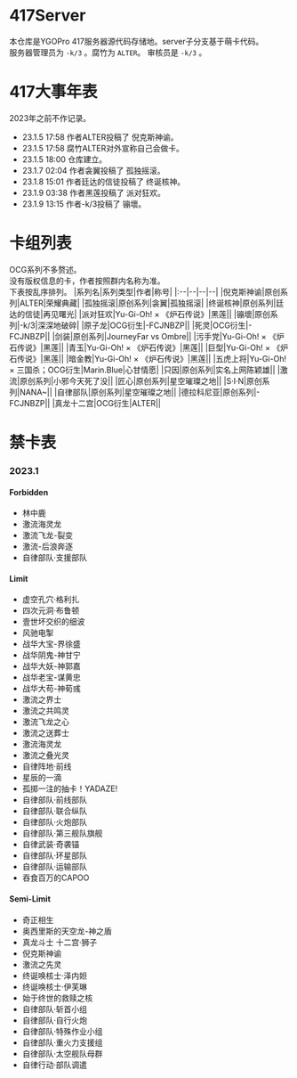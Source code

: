 # 417Server
本仓库是YGOPro 417服务器源代码存储地。server子分支基于萌卡代码。  
服务器管理员为 `-k/3` 。腐竹为 `ALTER`。 审核员是 `-k/3` 。
# 417大事年表
2023年之前不作记录。
+ 23.1.5 17:58 作者ALTER投稿了 倪克斯神谕。 
+ 23.1.5 17:58 腐竹ALTER对外宣称自己会做卡。 
+ 23.1.5 18:00 仓库建立。
+ 23.1.7 02:04 作者衾翼投稿了 孤独摇滚。
+ 23.1.8 15:01 作者廷达的信徒投稿了 终诞核神。
+ 23.1.9 03:38 作者黑莲投稿了 派对狂欢。
+ 23.1.9 13:15 作者-k/3投稿了 镚壞。
# 卡组列表
OCG系列不多赘述。  
没有版权信息的卡，作者按照群内名称为准。  
下表按乱序排列。
|系列名|系列类型|作者|称号|
|:--|--|--|--|
|倪克斯神谕|原创系列|ALTER|荣耀典藏|
|孤独摇滚|原创系列|衾翼|孤独摇滚|
|终诞核神|原创系列|廷达的信徒|再见曙光|
|派对狂欢|Yu-Gi-Oh! × 《炉石传说》|黑莲||
|镚壞|原创系列|-k/3|深深地破碎|
|原子龙|OCG衍生|-FCJNBZP||
|死灵|OCG衍生|-FCJNBZP||
|剑装|原创系列|JourneyFar vs Ombre||
|污手党|Yu-Gi-Oh! × 《炉石传说》|黑莲||
|青玉|Yu-Gi-Oh! × 《炉石传说》|黑莲||
|巨型|Yu-Gi-Oh! × 《炉石传说》|黑莲||
|暗金教|Yu-Gi-Oh! × 《炉石传说》|黑莲||
|五虎上将|Yu-Gi-Oh! × 三国杀；OCG衍生|Marin.Blue|心甘情愿|
|只因|原创系列|实名上网陈颖雄||
|激流|原创系列|小邪今天死了没||
|匠心|原创系列|星空璀璨之地||
|S·I·N|原创系列|NANA~||
|自律部队|原创系列|星空璀璨之地||
|德拉科尼亚|原创系列|-FCJNBZP||
|真龙十二宫|OCG衍生|ALTER||
# 禁卡表
### 2023.1
#### Forbidden
+ 林中鹿
+ 激流海灵龙
+ 激流飞龙-裂变
+ 激流-后浪奔逐
+ 自律部队·支援部队
#### Limit
+ 虚空孔穴·格利扎
+ 四次元洞·布鲁顿
+ 壹世坏交织的细波
+ 风驰电掣
+ 战华大宝-界徐盛
+ 战华阴鬼-神甘宁
+ 战华大妖-神郭嘉
+ 战华老宝-谋黄忠
+ 战华大苟-神荀彧
+ 激流之界士
+ 激流之共鸣灵
+ 激流飞龙之心
+ 激流之送葬士
+ 激流海灵龙
+ 激流之叠光灵
+ 自律阵地·前线
+ 星辰的一滴
+ 孤掷一注的抽卡！YADAZE!
+ 自律部队·前线部队
+ 自律部队·联合纵队
+ 自律部队·火炮部队
+ 自律部队·第三舰队旗舰
+ 自律武装·奇袭锚
+ 自律部队·环星部队
+ 自律部队·运输部队
+ 吞食百万的CAPOO
#### Semi-Limit
+ 奇正相生
+ 奥西里斯的天空龙-神之盾
+ 真龙斗士 十二宫·狮子
+ 倪克斯神谕
+ 激流之先灵
+ 终诞唤核士·泽内妲
+ 终诞唤核士·伊芙琳
+ 始于终世的救赎之核
+ 自律部队·斩首小组
+ 自律部队·自行火炮
+ 自律部队·特殊作业小组
+ 自律部队·重火力支援组
+ 自律部队·太空舰队母群
+ 自律行动·部队调遣